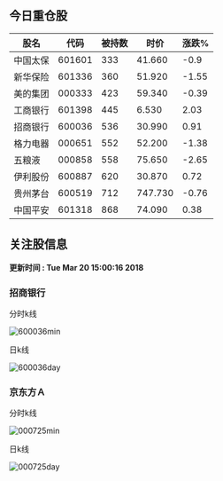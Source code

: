 
## 今日重仓股 

|股名|代码|被持数|时价|涨跌%|
|---|---|---|---|---|
|中国太保|601601|333|41.660|-0.9|
|新华保险|601336|360|51.920|-1.55|
|美的集团|000333|423|59.340|-0.39|
|工商银行|601398|445|6.530|2.03|
|招商银行|600036|536|30.990|0.91|
|格力电器|000651|552|52.200|-1.38|
|五粮液|000858|558|75.650|-2.65|
|伊利股份|600887|620|30.870|0.72|
|贵州茅台|600519|712|747.730|-0.76|
|中国平安|601318|868|74.090|0.38|

## 关注股信息
**更新时间 : Tue Mar 20 15:00:16 2018**
### 招商银行 
分时k线

![600036min](http://image.sinajs.cn/newchart/min/n/sh600036.gif)

日k线

![600036day](http://image.sinajs.cn/newchart/daily/n/sh600036.gif)

### 京东方Ａ 
分时k线

![000725min](http://image.sinajs.cn/newchart/min/n/sz000725.gif)

日k线

![000725day](http://image.sinajs.cn/newchart/daily/n/sz000725.gif)
